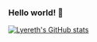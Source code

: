 ### Hello world! 👋

[![Lyereth's GitHub stats](https://github-readme-stats.vercel.app/api?username=lyereth&show_icons=true&theme=dracula)](https://github.com/anuraghazra/github-readme-stats)


